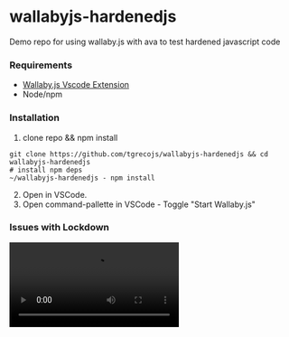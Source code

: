 # wallabyjs-hardenedjs
Demo repo for using wallaby.js with ava to test hardened javascript code

### Requirements
* [Wallaby.js Vscode Extension](https://marketplace.visualstudio.com/items?itemName=WallabyJs.wallaby-vscode)
* Node/npm

### Installation 
1. clone repo && npm install
```
git clone https://github.com/tgrecojs/wallabyjs-hardenedjs && cd wallabyjs-hardenedjs
# install npm deps
~/wallabyjs-hardenedjs - npm install
```
2. Open in VSCode.
3. Open command-pallette in VSCode - Toggle "Start Wallaby.js"

### Issues with Lockdown

![wallabyjs-lockdown video](https://raw.githubusercontent.com/tgrecojs/wallabyjs-hardenedjs/master/wallabyjs-lockdown.mp4)

